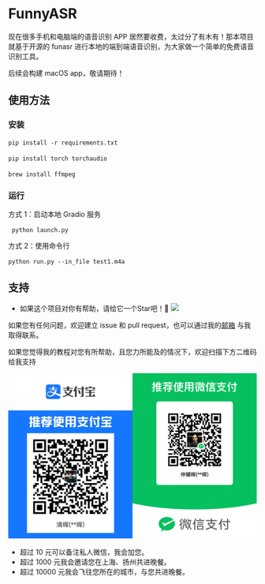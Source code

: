 # FunnyASR

现在很多手机和电脑端的语音识别 APP 居然要收费，太过分了有木有！那本项目就基于开源的 funasr 进行本地的端到端语音识别，为大家做一个简单的免费语音识别工具。

后续会构建 macOS app，敬请期待！

## 使用方法

### 安装

```# 安装依赖
pip install -r requirements.txt

pip install torch torchaudio

brew install ffmpeg

```

###  运行
方式 1：启动本地 Gradio 服务
```
 python launch.py

```
方式 2：使用命令行
```
python run.py --in_file test1.m4a

```

## 支持

+ 如果这个项目对你有帮助，请给它一个Star吧！🌟 <a href='https://github.com/huiofficial/FunnyASR'><img src='https://img.shields.io/github/stars/huiofficial/FunnyASR?style=social&label=Star'></a>

如果您有任何问题，欢迎建立 issue 和 pull request，也可以通过我的[邮箱](mailto:tzattack@outlook.com) 与我取得联系。 

如果您觉得我的教程对您有所帮助，且您力所能及的情况下，欢迎扫描下方二维码给我支持  

![付款码](img/pay.png)

+ 超过 10 元可以备注私人微信，我会加您。  
+ 超过 1000 元我会邀请您在上海、扬州共进晚餐。  
+ 超过 10000 元我会飞往您所在的城市，与您共进晚餐。